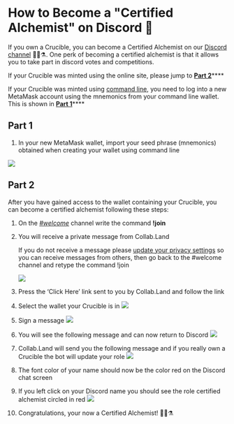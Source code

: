 # How to Become a "Certified Alchemist" on Discord 💬

If you own a Crucible, you can become a Certified Alchemist on our [Discord channel](https://discord.com/invite/qWQQMMKjKe) 🧙‍♂️⚗. One perk of becoming a certified alchemist is that it allows you to take part in discord votes and competitions.

If your Crucible was minted using the online site, please jump to [**Part 2**](how-to-become-a-certified-alchemist-on-discord.md#part-2)\*\*\*\*

If your Crucible was minted using [command line](https://github.com/alchemistcoin/alchemist), you need to log into a new MetaMask account using the mnemonics from your command line wallet. This is shown in [**Part 1**](how-to-become-a-certified-alchemist-on-discord.md#part-1)\*\*\*\*

## **Part 1**

1. In your new MetaMask wallet, import your seed phrase \(mnemonics\) obtained when creating your wallet using command line

![](https://i.imgur.com/4RxfjZs.png)

## **Part 2**

After you have gained access to the wallet containing your Crucible, you can become a certified alchemist following these steps:

1. On the [_\#welcome_](http://discord.alchemist.wtf) channel write the command **!join**
2. You will receive a private message from Collab.Land

   If you do not receive a message please [update your privacy settings](https://support.discord.com/hc/en-us/articles/217916488-Blocking-Privacy-Settings-) so you can receive messages from others, then go back to the \#welcome channel and retype the command !join

   ![](https://i.imgur.com/2UvO1ZL.png)

3. Press the ‘Click Here’ link sent to you by Collab.Land and follow the link
4. Select the wallet your Crucible is in ![](https://i.imgur.com/y4bXisJ.png)
5. Sign a message ![](https://i.imgur.com/nF29cFo.png)
6. You will see the following message and can now return to Discord ![](https://i.imgur.com/WVIelT9.png)
7. Collab.Land will send you the following message and if you really own a Crucible the bot will update your role ![](https://i.imgur.com/1UMmipM.png)
8. The font color of your name should now be the color red on the Discord chat screen
9. If you left click on your Discord name you should see the role certified alchemist circled in red ![](https://i.imgur.com/KTO91Q1.png)
10. Congratulations, your now a Certified Alchemist! 🧙‍♂️⚗

